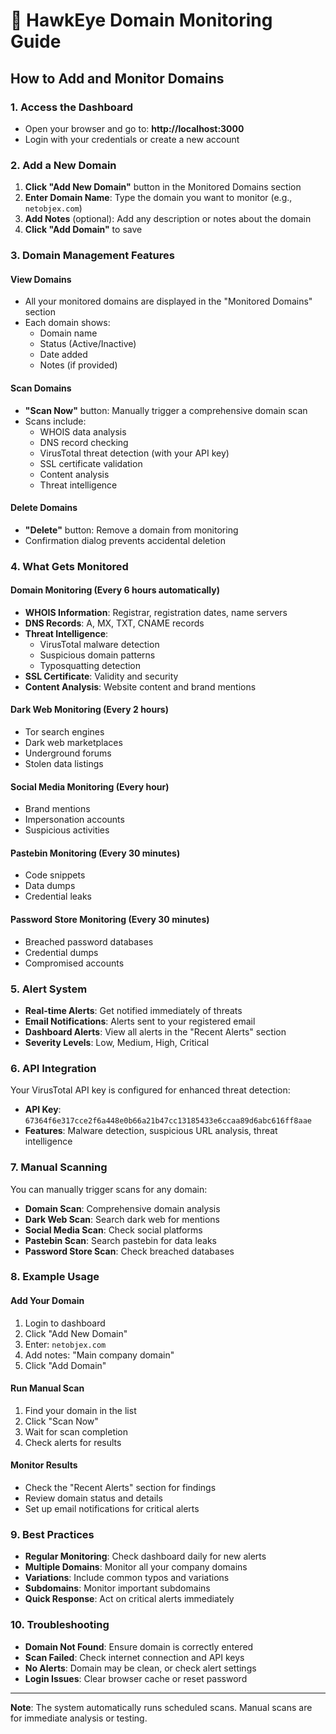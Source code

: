 # 🦅 HawkEye Domain Monitoring Guide

## How to Add and Monitor Domains

### **1. Access the Dashboard**
- Open your browser and go to: **http://localhost:3000**
- Login with your credentials or create a new account

### **2. Add a New Domain**
1. **Click "Add New Domain"** button in the Monitored Domains section
2. **Enter Domain Name**: Type the domain you want to monitor (e.g., `netobjex.com`)
3. **Add Notes** (optional): Add any description or notes about the domain
4. **Click "Add Domain"** to save

### **3. Domain Management Features**

#### **View Domains**
- All your monitored domains are displayed in the "Monitored Domains" section
- Each domain shows:
  - Domain name
  - Status (Active/Inactive)
  - Date added
  - Notes (if provided)

#### **Scan Domains**
- **"Scan Now"** button: Manually trigger a comprehensive domain scan
- Scans include:
  - WHOIS data analysis
  - DNS record checking
  - VirusTotal threat detection (with your API key)
  - SSL certificate validation
  - Content analysis
  - Threat intelligence

#### **Delete Domains**
- **"Delete"** button: Remove a domain from monitoring
- Confirmation dialog prevents accidental deletion

### **4. What Gets Monitored**

#### **Domain Monitoring** (Every 6 hours automatically)
- **WHOIS Information**: Registrar, registration dates, name servers
- **DNS Records**: A, MX, TXT, CNAME records
- **Threat Intelligence**: 
  - VirusTotal malware detection
  - Suspicious domain patterns
  - Typosquatting detection
- **SSL Certificate**: Validity and security
- **Content Analysis**: Website content and brand mentions

#### **Dark Web Monitoring** (Every 2 hours)
- Tor search engines
- Dark web marketplaces
- Underground forums
- Stolen data listings

#### **Social Media Monitoring** (Every hour)
- Brand mentions
- Impersonation accounts
- Suspicious activities

#### **Pastebin Monitoring** (Every 30 minutes)
- Code snippets
- Data dumps
- Credential leaks

#### **Password Store Monitoring** (Every 30 minutes)
- Breached password databases
- Credential dumps
- Compromised accounts

### **5. Alert System**
- **Real-time Alerts**: Get notified immediately of threats
- **Email Notifications**: Alerts sent to your registered email
- **Dashboard Alerts**: View all alerts in the "Recent Alerts" section
- **Severity Levels**: Low, Medium, High, Critical

### **6. API Integration**
Your VirusTotal API key is configured for enhanced threat detection:
- **API Key**: `67364f6e317cce2f6a448e0b66a21b47cc13185433e6ccaa89d6abc616ff8aae`
- **Features**: Malware detection, suspicious URL analysis, threat intelligence

### **7. Manual Scanning**
You can manually trigger scans for any domain:
- **Domain Scan**: Comprehensive domain analysis
- **Dark Web Scan**: Search dark web for mentions
- **Social Media Scan**: Check social platforms
- **Pastebin Scan**: Search pastebin for data leaks
- **Password Store Scan**: Check breached databases

### **8. Example Usage**

#### **Add Your Domain**
1. Login to dashboard
2. Click "Add New Domain"
3. Enter: `netobjex.com`
4. Add notes: "Main company domain"
5. Click "Add Domain"

#### **Run Manual Scan**
1. Find your domain in the list
2. Click "Scan Now"
3. Wait for scan completion
4. Check alerts for results

#### **Monitor Results**
- Check the "Recent Alerts" section for findings
- Review domain status and details
- Set up email notifications for critical alerts

### **9. Best Practices**
- **Regular Monitoring**: Check dashboard daily for new alerts
- **Multiple Domains**: Monitor all your company domains
- **Variations**: Include common typos and variations
- **Subdomains**: Monitor important subdomains
- **Quick Response**: Act on critical alerts immediately

### **10. Troubleshooting**
- **Domain Not Found**: Ensure domain is correctly entered
- **Scan Failed**: Check internet connection and API keys
- **No Alerts**: Domain may be clean, or check alert settings
- **Login Issues**: Clear browser cache or reset password

---

**Note**: The system automatically runs scheduled scans. Manual scans are for immediate analysis or testing. 